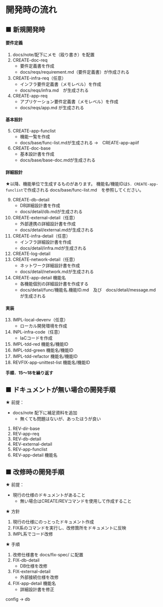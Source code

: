 # 開発時の流れ

## ■ 新規開発時
#### 要件定義
1. docs/note/配下にメモ（殴り書き）を配置
2. CREATE-doc-req
    - 要件定義書を作成
    - docs/reqs/requirement.md（要件定義書）が作成される
3. CREATE-infra-req（任意）
    - インフラ要件定義書（メモレベル）を作成
    - docs/reqs/infra.md　が生成される
4. CREATE-app-req
    - アプリケーション要件定義書（メモレベル）を作成
    - docs/reqs/app.md が生成される

#### 基本設計
5. CREATE-app-funclist
    - 機能一覧を作成
    - docs/base/func-list.mdが生成される
→　CREATE-app-apiif
6. CREATE-doc-base
    - 基本設計書を作成
    - docs/base/base-doc.mdが生成される

#### 詳細設計
★以降、機能単位で生成するものがあります。
機能名/機能IDは`5. CREATE-app-funclist`で作成される docs/base/func-list.md　を参照してください。

9. CREATE-db-detail
    - DB詳細設計書を作成
    - docs/detail/db.mdが生成される
8. CREATE-external-detail（任意）
    - 外部連携の詳細設計書を作成
    - docs/detail/external.mdが生成される
10. CREATE-infra-detail（任意）
    - インフラ詳細設計書を作成
    - docs/detail/infra.mdが生成される
10. CREATE-log-detail
11. CREATE-network-detail（任意）
    - ネットワーク詳細設計書を作成
    - docs/detail/network.mdが生成される
12. CREATE-app-detail 機能名
    - 各機能個別の詳細設計書を作成する
    - docs/detail/func/機能名.機能ID.md　及び　docs/detail/message.mdが生成される

#### 実装
13. IMPL-local-devenv（任意）
    - ローカル開発環境を作成
14. INPL-infra-code（任意）
    - IaCコードを作成
15. IMPL-tdd-red 機能名/機能ID
16. IMPL-tdd-green 機能名/機能ID
17. IMPL-tdd-refactor 機能名/機能ID
18. REVFIX-app-unittest-list 機能名/機能ID

**手順．15～18を繰り返す**

## ■ ドキュメントが無い場合の開発手順
★ 前提：
- docs/note 配下に補足資料を追加
    - 無くても問題はないが、あったほうが良い
1. REV-dir-base
2. REV-app-req
3. REV-db-detail
4. REV-external-detail
5. REV-app-funclist
6. REV-app-detail 機能名

## ■ 改修時の開発手順
★ 前提：
- 現行の仕様のドキュメントがあること
    - 無い場合はCREATE/REVコマンドを使用して作成すること

★ 方針
1. 現行の仕様にのっとったドキュメント作成
2. FIX系のコマンドを実行し、改修箇所をドキュメントに反映
3. IMPL系でコード改修

★ 手順
1. 改修仕様書を docs/fix-spec/ に配置
2. FIX-db-detail
    - DB仕様を改修
3. FIX-external-detail
    - 外部接続仕様を改修
4. FIX-app-detail 機能名
    - 詳細設計書を修正


config -> db
